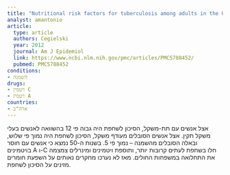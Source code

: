 ```yaml
---
title: "Nutritional risk factors for tuberculosis among adults in the United States, 1971-1992"
analyst: amantonio
article:
  type: article
  authors: Cegielski
  year: 2012
  journal: Am J Epidemiol
  link: https://www.ncbi.nlm.nih.gov/pmc/articles/PMC5788452/
  pubmed: PMC5788452
conditions:
- השמנה
drugs:
- ויטמין C
- ויטמין A
countries:
- ארה"ב
---
```


אצל אנשים עם תת-משקל, הסיכון לשחפת היה גבוה פי 12 בהשוואה לאנשים בעלי משקל תקין. אצל אנשים הסובלים מעודף משקל, הסיכון לשחפת היה נמוך פי שלוש, ובאלה הסובלים מהשמנה – נמוך פי 5.
בשנות ה-50 נמצא כי אנשים עם חוסר בויטמינים A ו-C חלו בשחפת לעתים קרובות יותר, ותוספת ויטמינים ומינרלים צמצמה את התחלואה במשפחות החולים. מאז לא נערכו מחקרים נאותים על השפעת חומרים מזינים על הסיכון לשחפת.
